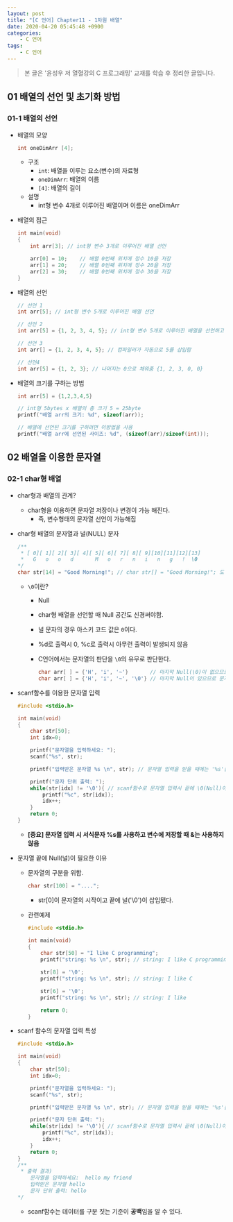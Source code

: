 ```yaml
---
layout: post
title: "[C 언어] Chapter11 - 1차원 배열"
date: 2020-04-20 05:45:48 +0900
categories: 
    - C 언어
tags:
    - C 언어
---
```




<!-- more -->

> 본 글은 '윤성우 저 열혈강의 C 프로그래밍' 교재를 학습 후 정리한 글입니다.

## 01 배열의 선언 및 초기화 방법

### 01-1 배열의 선언
- 배열의 모양
    
    ```c
    int oneDimArr [4];
    ```

    - 구조
        - `int`: 배열을 이루는 요소(변수)의 자료형
        - `oneDimArr`: 배열의 이름
        - `[4]`: 배열의 길이
    - 설명
        - int형 변수 4개로 이루어진 배열이며 이름은 oneDimArr
- 배열의 접근
    
    ```c
    int main(void)
    {
        int arr[3]; // int형 변수 3개로 이루어진 배열 선언

        arr[0] = 10;    // 배열 0번째 위치에 정수 10을 저장
        arr[1] = 20;    // 배열 0번째 위치에 정수 20을 저장
        arr[2] = 30;    // 배열 0번째 위치에 정수 30을 저장
    }
    ```

- 배열의 선언
    
    ```c
    // 선언 1
    int arr[5]; // int형 변수 5개로 이루어진 배열 선언

    // 선언 2
    int arr[5] = {1, 2, 3, 4, 5}; // int형 변수 5개로 이루어진 배열을 선언하고 각각 1~5를 대입

    // 선언 3
    int arr[] = {1, 2, 3, 4, 5}; // 컴파일러가 자동으로 5를 삽입함
    
    // 선언4
    int arr[5] = {1, 2, 3}; // 나머지는 0으로 채워줌 {1, 2, 3, 0, 0}
    ```

- 배열의 크기를 구하는 방법
    
    ```c
    int arr[5] = {1,2,3,4,5}
    
    // int형 5bytes x 배열의 총 크기 5 = 25byte
    printf("배열 arr의 크기: %d", sizeof(arr)); 

    // 배열에 선언된 크기를 구하려면 이방법을 사용
    printf("배열 arr에 선언된 사이즈: %d", (sizeof(arr)/sizeof(int)));
    ```


## 02 배열을 이용한 문자열

### 02-1 char형 배열
- char형과 배열의 관계?
    - char형을 이용하면 문자열 저장이나 변경이 가능 해진다.
        - 즉, 변수형태의 문자열 선언이 가능해짐
- char형 배열의 문자열과 널(NULL) 문자
    
    ```c
    /**
     * [ 0][ 1][ 2][ 3][ 4][ 5][ 6][ 7][ 8][ 9][10][11][12][13]
     *   G   o   o   d       M   o   r   n   i   n   g   !  \0
    */
    char str[14] = "Good Morning!"; // char str[] = "Good Morning!"; 도 가능
    ```

    - `\0`이란?
        - Null
        - char형 배열을 선언할 때 Null 공간도 신경써야함.
        - 널 문자의 경우 아스키 코드 값은 `0`이다.
        - %d로 출력시 0, %c로 출력시 아무런 출력이 발생되지 않음
        - C언어에서는 문자열의 판단을 `\0`의 유무로 판단한다.
            
            ```c
            char arr[ ] = {'H', 'i', '~'}       // 마지막 Null(\0)이 없으므로 문자 배열
            char arr[ ] = {'H', 'i', '~', '\0'} // 마지막 Null이 있으므로 문자열
            ```

- scanf함수를 이용한 문자열 입력
    
    ```c
    #include <stdio.h>

    int main(void)
    {
        char str[50];
        int idx=0;

        printf("문자열을 입력하세요: ");
        scanf("%s", str);

        printf("입력받은 문자열 %s \n", str); // 문자열 입력을 받을 때에는 '%s'를 사용하고 &기호는 사용하지 않는다.

        printf("문자 단위 출력: ");
        while(str[idx] != '\0'){ // scanf함수로 문자열 입력시 끝에 \0(Null)이 들어감
            printf("%c", str[idx]);
            idx++;
        }
        return 0;
    }
    ```

    - **[중요] 문자열 입력 시 서식문자 %s를 사용하고 변수에 저장할 때 &는 사용하지 않음**
- 문자열 끝에 Null(널)이 필요한 이유
    - 문자열의 구분을 위함.
        
        ```c
        char str[100] = "....";
        ```

        - str[0]이 문자열의 시작이고 끝에 널('\\0')이 삽입됐다.
    - 관련예제
        
        ```c
        #include <stdio.h>

        int main(void)
        {
            char str[50] = "I like C programming";
            printf("string: %s \n", str); // string: I like C programming 

            str[8] = '\0';
            printf("string: %s \n", str); // string: I like C 

            str[6] = '\0';
            printf("string: %s \n", str); // string: I like 

            return 0;
        }
        ```

- scanf 함수의 문자열 입력 특성
    
    ```c
    #include <stdio.h>

    int main(void)
    {
        char str[50];
        int idx=0;

        printf("문자열을 입력하세요: ");
        scanf("%s", str);

        printf("입력받은 문자열 %s \n", str); // 문자열 입력을 받을 때에는 '%s'를 사용하고 &기호는 사용하지 않는다.

        printf("문자 단위 출력: ");
        while(str[idx] != '\0'){ // scanf함수로 문자열 입력시 끝에 \0(Null)이 들어감
            printf("%c", str[idx]);
            idx++;
        }
        return 0;
    }
    /**
     * 출력 결과)
        문자열을 입력하세요:  hello my friend
        입력받은 문자열 hello 
        문자 단위 출력: hello
    */
    ```

    - scanf함수는 데이터를 구분 짓는 기준이 **공백**임을 알 수 있다.